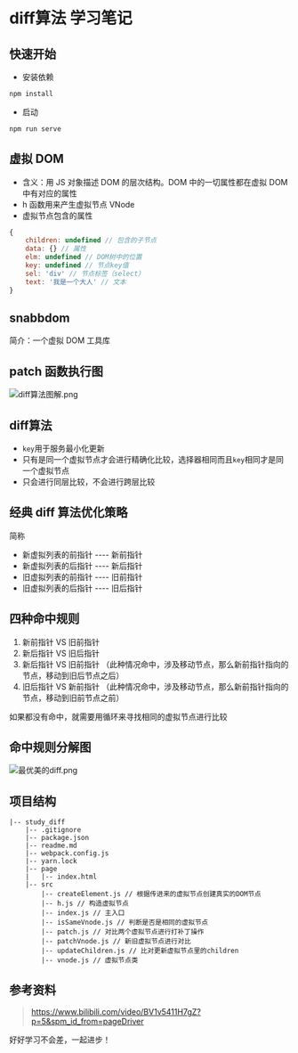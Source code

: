 # diff算法 学习笔记

## 快速开始

- 安装依赖

```bash
npm install
```

- 启动

```bash
npm run serve
```

## 虚拟 DOM

- 含义：用 JS 对象描述 DOM 的层次结构。DOM 中的一切属性都在虚拟 DOM 中有对应的属性
- h 函数用来产生虚拟节点 VNode
- 虚拟节点包含的属性

```javaScript
{
    children: undefined // 包含的子节点
    data: {} // 属性
    elm: undefined // DOM树中的位置
    key: undefined // 节点key值
    sel: 'div' // 节点标签（select）
    text: '我是一个大人' // 文本
}
```

## snabbdom

简介：一个虚拟 DOM 工具库

## patch 函数执行图

![diff算法图解.png](https://p1-juejin.byteimg.com/tos-cn-i-k3u1fbpfcp/639af02ee5374a918a7ca6c21bdac02d~tplv-k3u1fbpfcp-watermark.image)

## diff算法

- `key`用于服务最小化更新
- 只有是同一个虚拟节点才会进行精确化比较，选择器相同而且`key`相同才是同一个虚拟节点
- 只会进行同层比较，不会进行跨层比较

## 经典 diff 算法优化策略

简称

- 新虚拟列表的前指针 ---- 新前指针
- 新虚拟列表的后指针 ---- 新后指针
- 旧虚拟列表的前指针 ---- 旧前指针
- 旧虚拟列表的后指针 ---- 旧后指针

## 四种命中规则

1. 新前指针 VS 旧前指针
2. 新后指针 VS 旧后指针
3. 新后指针 VS 旧前指针 （此种情况命中，涉及移动节点，那么新前指针指向的节点，移动到旧后节点之后）
4. 旧后指针 VS 新前指针 （此种情况命中，涉及移动节点，那么新前指针指向的节点，移动到旧前节点之前）

如果都没有命中，就需要用循环来寻找相同的虚拟节点进行比较

## 命中规则分解图

![最优美的diff.png](https://p9-juejin.byteimg.com/tos-cn-i-k3u1fbpfcp/f49dd2b75b2a4a40b016e1551bac726d~tplv-k3u1fbpfcp-watermark.image)

## 项目结构

```text
|-- study_diff
    |-- .gitignore
    |-- package.json
    |-- readme.md
    |-- webpack.config.js
    |-- yarn.lock
    |-- page
    |   |-- index.html
    |-- src
        |-- createElement.js // 根据传进来的虚拟节点创建真实的DOM节点
        |-- h.js // 构造虚拟节点
        |-- index.js // 主入口
        |-- isSameVnode.js // 判断是否是相同的虚拟节点
        |-- patch.js // 对比两个虚拟节点进行打补丁操作
        |-- patchVnode.js // 新旧虚拟节点进行对比
        |-- updateChildren.js // 比对更新虚拟节点里的children
        |-- vnode.js // 虚拟节点类
```

## 参考资料

> <https://www.bilibili.com/video/BV1v5411H7gZ?p=5&spm_id_from=pageDriver>

好好学习不会差，一起进步！
